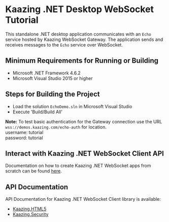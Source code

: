 # Kaazing .NET Desktop WebSocket Tutorial

This standalone .NET desktop application communicates with an `Echo` service hosted by Kaazing WebSocket Gateway. The application sends and receives messages to the `Echo` service over WebSocket.

## Minimum Requirements for Running or Building

* Microsoft .NET Framework 4.6.2
* Microsoft Visual Studio 2015 or higher

## Steps for Building the Project

* Load the solution `EchoDemo.sln` in Microsoft Visual Studio
* Execute 'Build/Build All'

__Note:__ To test basic authentication for the Gateway connection use the URL `wss://demos.kaazing.com/echo-auth` for location. 
</br>
username: tutorial </br>
password: tutorial 

## Interact with Kaazing .NET WebSocket Client API

Documentation on how to create Kaazing .NET WebSocket apps from scratch can be found [here](http://kaazing.com/doc/5.0/websocket_client_docs/dev-dotnet/o_dev_dotnet.html).

## API Documentation

API Documentation for Kaazing .NET WebSocket Client library is available:

* [Kaazing.HTML5](http://kaazing.com/doc/5.0/websocket_client_docs/apidoc/client/dotnet/gateway/html/N_Kaazing_HTML5.htm)
* [Kaazing.Security](http://kaazing.com/doc/5.0/websocket_client_docs/apidoc/client/dotnet/gateway/html/N_Kaazing_Security.htm)
